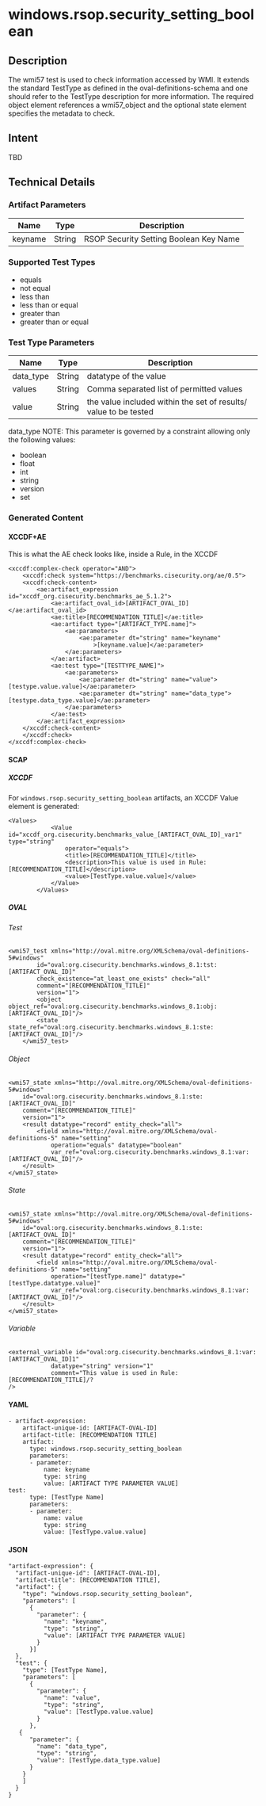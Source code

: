 # windows.rsop.security_setting_boolean

## Description
The wmi57 test is used to check information accessed by WMI. It extends the standard TestType as defined in the oval-definitions-schema and one should refer to the TestType description for more information. The required object element references a wmi57_object and the optional state element specifies the metadata to check.
## Intent
TBD

## Technical Details
### Artifact Parameters
| Name                  |Type    | Description |
| ----------------------|--------| ----------- |
| keyname | String | RSOP Security Setting Boolean Key Name		|

### Supported Test Types
- equals
- not equal 
- less than
- less than or equal 
- greater than 
- greater than or equal

### Test Type Parameters
| Name                  |Type    | Description |
| ----------------------|--------| ----------- |
| data_type | String | datatype of the value |
| values | String | Comma separated list of permitted values|
| value | String | the value included within the set of results/ value to be tested|


data_type
NOTE: This parameter is governed by a constraint allowing only the following values:
- boolean
- float
- int
- string
- version
- set

### Generated Content
#### XCCDF+AE
This is what the AE check looks like, inside a Rule, in the XCCDF

```
<xccdf:complex-check operator="AND">
    <xccdf:check system="https://benchmarks.cisecurity.org/ae/0.5">
    <xccdf:check-content>
        <ae:artifact_expression id="xccdf_org.cisecurity.benchmarks_ae_5.1.2">
            <ae:artifact_oval_id>[ARTIFACT_OVAL_ID]</ae:artifact_oval_id>
            <ae:title>[RECOMMENDATION_TITLE]</ae:title>
            <ae:artifact type="[ARTIFACT_TYPE.name]">
                <ae:parameters>
                    <ae:parameter dt="string" name="keyname"
                        >[keyname.value]</ae:parameter>
                </ae:parameters>
            </ae:artifact>
            <ae:test type="[TESTTYPE_NAME]">
                <ae:parameters>
                    <ae:parameter dt="string" name="value">[testype.value.value]</ae:parameter>
                    <ae:parameter dt="string" name="data_type">[testype.data_type.value]</ae:parameter>
                </ae:parameters>
            </ae:test>
        </ae:artifact_expression>
    </xccdf:check-content>
    </xccdf:check>
</xccdf:complex-check>
```

#### SCAP
##### XCCDF
For `windows.rsop.security_setting_boolean` artifacts, an XCCDF Value element is generated:

```
<Values>
			<Value id="xccdf_org.cisecurity.benchmarks_value_[ARTIFACT_OVAL_ID]_var1" type="string"
				operator="equals">
				<title>[RECOMMENDATION_TITLE]</title>
				<description>This value is used in Rule: [RECOMMENDATION_TITLE]</description>
				<value>[TestType.value.value]</value>
			</Value>
		</Values>
```

##### OVAL
###### Test

```
<wmi57_test xmlns="http://oval.mitre.org/XMLSchema/oval-definitions-5#windows"
        id="oval:org.cisecurity.benchmarks.windows_8.1:tst:[ARTIFACT_OVAL_ID]"
        check_existence="at_least_one_exists" check="all"
        comment="[RECOMMENDATION_TITLE]"
        version="1">
        <object object_ref="oval:org.cisecurity.benchmarks.windows_8.1:obj:[ARTIFACT_OVAL_ID]"/>
        <state state_ref="oval:org.cisecurity.benchmarks.windows_8.1:ste:[ARTIFACT_OVAL_ID]"/>
    </wmi57_test>
```

###### Object

```
<wmi57_state xmlns="http://oval.mitre.org/XMLSchema/oval-definitions-5#windows"
    id="oval:org.cisecurity.benchmarks.windows_8.1:ste:[ARTIFACT_OVAL_ID]"
    comment="[RECOMMENDATION_TITLE]"
    version="1">
    <result datatype="record" entity_check="all">
        <field xmlns="http://oval.mitre.org/XMLSchema/oval-definitions-5" name="setting"
            operation="equals" datatype="boolean"
            var_ref="oval:org.cisecurity.benchmarks.windows_8.1:var:[ARTIFACT_OVAL_ID]"/>
    </result>
</wmi57_state>
```

###### State

```
<wmi57_state xmlns="http://oval.mitre.org/XMLSchema/oval-definitions-5#windows"
    id="oval:org.cisecurity.benchmarks.windows_8.1:ste:[ARTIFACT_OVAL_ID]"
    comment="[RECOMMENDATION_TITLE]"
    version="1">
    <result datatype="record" entity_check="all">
        <field xmlns="http://oval.mitre.org/XMLSchema/oval-definitions-5" name="setting"
            operation="[testType.name]" datatype="[testType.datatype.value]"
            var_ref="oval:org.cisecurity.benchmarks.windows_8.1:var:[ARTIFACT_OVAL_ID]"/>
    </result>
</wmi57_state>
```

###### Variable

```
<external_variable id="oval:org.cisecurity.benchmarks.windows_8.1:var:[ARTIFACT_OVAL_ID]1"
			datatype="string" version="1"
			comment="This value is used in Rule: [RECOMMENDATION_TITLE]/?
/>
```


#### YAML

```
- artifact-expression:
    artifact-unique-id: [ARTIFACT-OVAL-ID]
    artifact-title: [RECOMMENDATION TITLE]
    artifact:
      type: windows.rsop.security_setting_boolean
      parameters:
      - parameter: 
          name: keyname
          type: string
          value: [ARTIFACT TYPE PARAMETER VALUE]     
test:
      type: [TestType Name]
      parameters:
      - parameter:
          name: value
          type: string
          value: [TestType.value.value]
```

#### JSON

```
"artifact-expression": {
  "artifact-unique-id": [ARTIFACT-OVAL-ID],
  "artifact-title": [RECOMMENDATION TITLE],
  "artifact": {
    "type": "windows.rsop.security_setting_boolean",
    "parameters": [
      {
        "parameter": {
          "name": "keyname",
          "type": "string",
          "value": [ARTIFACT TYPE PARAMETER VALUE]
        }
      }]
  },
  "test": {
    "type": [TestType Name],
    "parameters": [
      {
        "parameter": {
          "name": "value",
          "type": "string",
          "value": [TestType.value.value]
        }
      }, 
   {
      "parameter": {
        "name": "data_type",
        "type": "string",
        "value": [TestType.data_type.value]
      }
    }
    ]
  }
}
``` 
